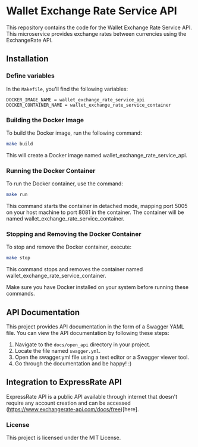# Wallet Exchange Rate Service API

This repository contains the code for the Wallet Exchange Rate Service API. This microservice provides exchange rates between currencies using the ExchangeRate API.

## Installation

### Define variables

In the `Makefile`, you'll find the following variables:

```make
DOCKER_IMAGE_NAME = wallet_exchange_rate_service_api 
DOCKER_CONTAINER_NAME = wallet_exchange_rate_service_container
```

### Building the Docker Image
To build the Docker image, run the following command:

```bash
make build
```

This will create a Docker image named wallet_exchange_rate_service_api.

### Running the Docker Container
To run the Docker container, use the command:

```bash
make run
```
This command starts the container in detached mode, mapping port 5005 on your host machine to port 8081 in the container. The container will be named wallet_exchange_rate_service_container.

### Stopping and Removing the Docker Container
To stop and remove the Docker container, execute:

```bash
make stop
```
This command stops and removes the container named wallet_exchange_rate_service_container.

Make sure you have Docker installed on your system before running these commands.

## API Documentation

This project provides API documentation in the form of a Swagger YAML file. You can view the API documentation by following these steps:

1. Navigate to the `docs/open_api` directory in your project.
2. Locate the file named `swagger.yml`.
3. Open the swagger.yml file using a text editor or a Swagger viewer tool.
4. Go through the documentation and be happy! :)

## Integration to ExpressRate API 

ExpressRate API is a public API available through internet that doesn't require any account creation and can be accessed (https://www.exchangerate-api.com/docs/free)[here].

### License
This project is licensed under the MIT License.

